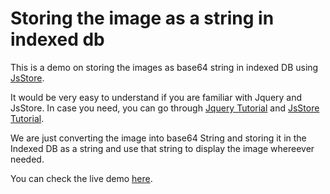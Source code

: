 # Storing the image as a string in indexed db
This is a demo on storing the images as base64 string in indexed DB using  [JsStore][l_jsstore].

It would be very easy to understand if you are familiar with Jquery and JsStore. 
In case you need, you can go through [Jquery Tutorial][l_jquery_w3] and [JsStore Tutorial][l_jsstore_tutorial].

We are just converting the image into base64 String and storing it in the Indexed DB as a string and use that string to display the image whereever needed.

You can check the live demo [here][l_demo].


[l_jsstore]: <http://www.jsstore.net>
[l_jquery_w3]: <https://www.w3schools.com/jquery/>
[l_jsstore_tutorial]: <http://www.jsstore.net/Tutorial>
[l_demo]: <https://udaychy.github.io/ImageDemo/>